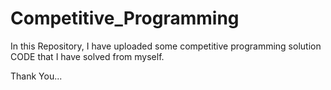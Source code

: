 # Competitive_Programming
In this Repository, I have uploaded some competitive programming solution CODE that I have solved from myself.

Thank You...
